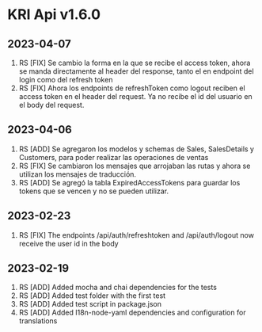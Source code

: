# KRI Api v1.6.0

## 2023-04-07
1. RS [FIX] Se cambio la forma en la que se recibe el access token, ahora se manda directamente al header del response, tanto el en endpoint del login como del refresh token
2. RS [FIX] Ahora los endpoints de refreshToken como logout reciben el access token en el header del request. Ya no recibe el id del usuario en el body del request.

## 2023-04-06
1. RS [ADD] Se agregaron los modelos y schemas de Sales, SalesDetails y Customers, para poder realizar las operaciones de ventas
2. RS [FIX] Se cambiaron los mensajes que arrojaban las rutas y ahora se utilizan los mensajes de traducción.
3. RS [ADD] Se agregó la tabla ExpiredAccessTokens para guardar los tokens que se vencen y no se pueden utilizar.

## 2023-02-23
1. RS [FIX] The endpoints /api/auth/refreshtoken and /api/auth/logout now receive the user id in the body

## 2023-02-19
1. RS [ADD] Added mocha and chai dependencies for the tests
2. RS [ADD] Added test folder with the first test
3. RS [ADD] Added test script in package.json
4. RS [ADD] Added I18n-node-yaml dependencies and configuration for translations
